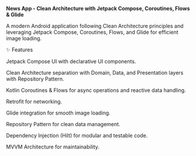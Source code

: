 **News App - Clean Architecture with Jetpack Compose, Coroutines, Flows & Glide**




A modern Android application following Clean Architecture principles and leveraging Jetpack Compose, Coroutines, Flows, and Glide for efficient image loading.

✨ Features

Jetpack Compose UI with declarative UI components.

Clean Architecture separation with Domain, Data, and Presentation layers with Repository Pattern.

Kotlin Coroutines & Flows for async operations and reactive data handling.

Retrofit for networking.

Glide integration for smooth image loading.

Repository Pattern for clean data management.

Dependency Injection (Hilt) for modular and testable code.

MVVM Architecture for maintainability.
